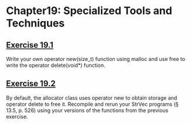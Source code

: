 # Chapter19: Specialized Tools and Techniques
## [Exercise 19.1](19.01.cpp)
Write your own operator new(size_t) function using malloc and use free to write the operator delete(void*) function.
## [Exercise 19.2](19.02)
By default, the allocator class uses operator new to obtain storage and operator delete to free it. Recompile and rerun your StrVec programs (§ 13.5, p. 526) using your versions of the functions from the previous exercise.
